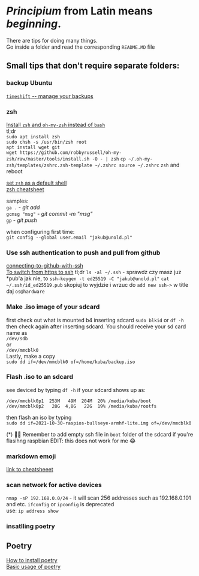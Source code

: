 # *Principium* from Latin means *beginning*.
There are tips for doing many things.  
Go inside a folder and read the corresponding `README.MD` file

## Small tips that don't require separate folders:

### backup Ubuntu
[`timeshift` -- manage your backups](https://github.com/teejee2008/timeshift)  

### zsh
[Install `zsh` and `oh-my-zsh` instead of `bash`](https://www.howtoforge.com/tutorial/how-to-setup-zsh-and-oh-my-zsh-on-linux/)  
tl;dr  
`sudo apt install zsh`  
`sudo chsh -s /usr/bin/zsh root`  
`apt install wget git`  
`wget https://github.com/robbyrussell/oh-my-zsh/raw/master/tools/install.sh -O - | zsh`
`cp ~/.oh-my-zsh/templates/zshrc.zsh-template ~/.zshrc
source ~/.zshrc`
`zsh`
and reboot

[set `zsh` as a default shell](https://askubuntu.com/questions/131823/how-to-make-zsh-the-default-shell)  
[zsh cheatsheet](https://github.com/ohmyzsh/ohmyzsh/wiki/Cheatsheet)  

samples:  
`ga .`          - *git add*  
`gcmsg "msg"`   - *git commit -m "msg"*  
`gp`            - *git push*  

when configuring first time:  
`git config --global user.email "jakub@unold.pl"`

### Use ssh authentication to push and pull from github
[connecting-to-github-with-ssh](https://docs.github.com/en/authentication/connecting-to-github-with-ssh)  
[To switch from https to ssh](https://linuxize.com/post/how-to-remove-git-remotes/)
tl;dr
`ls -al ~/.ssh` - sprawdz czy masz juz *pub'a
jak nie, to `ssh-keygen -t ed25519 -C "jakub@unold.pl"`
`cat ~/.ssh/id_ed25519.pub`
skopiuj to wyjdzie i wrzuc do `add new ssh->`
w title daj `os@hardware`


### Make .iso image of your sdcard
first check out what is mounted b4 inserting sdcard
`sudo blkid`
or
`df -h`
then check again after inserting sdcard. You should receive your sd card name as  
`/dev/sdb`  
or  
`/dev/mmcblk0`  
Lastly, make a copy  
`sudo dd if=/dev/mmcblk0 of=/home/kuba/backup.iso`  

### Flash .iso to an sdcard
see deviced by typing `df -h`
if your sdcard shows up as:
```
/dev/mmcblk0p1  253M   49M  204M  20% /media/kuba/boot
/dev/mmcblk0p2   28G  4,8G   22G  19% /media/kuba/rootfs
```
then flash an iso by typing  
`sudo dd if=2021-10-30-raspios-bullseye-armhf-lite.img of=/dev/mmcblk0`

(*) :face_in_clouds: Remember to add empty ssh file in `boot` folder of the sdcard if you're flasihng raspbian 
EDIT: this does not work for me :joy:

### markdown emoji
[link to cheatsheeet](https://github.com/ikatyang/emoji-cheat-sheet)

### scan network for active devices
`nmap -sP 192.168.0.0/24` - it will scan 256 addresses such as 192.168.0.101 and etc.
`ifconfig` or `ipconfig` is deprecated  
use: `ip address show` 

### insatlling poetry

## Poetry
[How to install poetry](https://vocuzi.in/blog/python-poetry-install-ubuntu-debian/)  
[Basic usage of poetry](https://python-poetry.org/docs/basic-usage/)  

